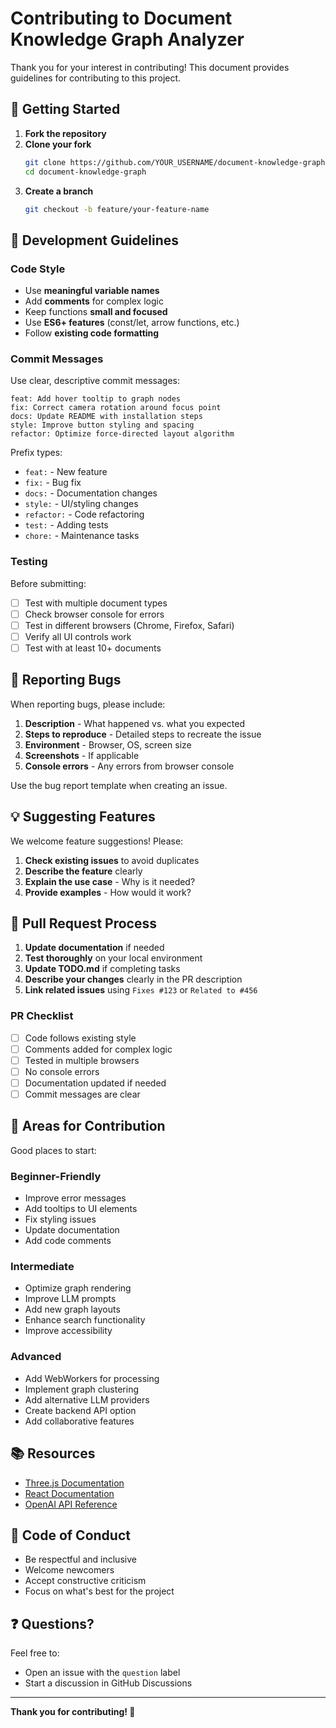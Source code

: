 # Contributing to Document Knowledge Graph Analyzer

Thank you for your interest in contributing! This document provides guidelines for contributing to this project.

## 🚀 Getting Started

1. **Fork the repository**
2. **Clone your fork**
   ```bash
   git clone https://github.com/YOUR_USERNAME/document-knowledge-graph.git
   cd document-knowledge-graph
   ```
3. **Create a branch**
   ```bash
   git checkout -b feature/your-feature-name
   ```

## 📝 Development Guidelines

### Code Style

- Use **meaningful variable names**
- Add **comments** for complex logic
- Keep functions **small and focused**
- Use **ES6+ features** (const/let, arrow functions, etc.)
- Follow **existing code formatting**

### Commit Messages

Use clear, descriptive commit messages:

```
feat: Add hover tooltip to graph nodes
fix: Correct camera rotation around focus point
docs: Update README with installation steps
style: Improve button styling and spacing
refactor: Optimize force-directed layout algorithm
```

Prefix types:

- `feat:` - New feature
- `fix:` - Bug fix
- `docs:` - Documentation changes
- `style:` - UI/styling changes
- `refactor:` - Code refactoring
- `test:` - Adding tests
- `chore:` - Maintenance tasks

### Testing

Before submitting:

- [ ] Test with multiple document types
- [ ] Check browser console for errors
- [ ] Test in different browsers (Chrome, Firefox, Safari)
- [ ] Verify all UI controls work
- [ ] Test with at least 10+ documents

## 🐛 Reporting Bugs

When reporting bugs, please include:

1. **Description** - What happened vs. what you expected
2. **Steps to reproduce** - Detailed steps to recreate the issue
3. **Environment** - Browser, OS, screen size
4. **Screenshots** - If applicable
5. **Console errors** - Any errors from browser console

Use the bug report template when creating an issue.

## 💡 Suggesting Features

We welcome feature suggestions! Please:

1. **Check existing issues** to avoid duplicates
2. **Describe the feature** clearly
3. **Explain the use case** - Why is it needed?
4. **Provide examples** - How would it work?

## 🔄 Pull Request Process

1. **Update documentation** if needed
2. **Test thoroughly** on your local environment
3. **Update TODO.md** if completing tasks
4. **Describe your changes** clearly in the PR description
5. **Link related issues** using `Fixes #123` or `Related to #456`

### PR Checklist

- [ ] Code follows existing style
- [ ] Comments added for complex logic
- [ ] Tested in multiple browsers
- [ ] No console errors
- [ ] Documentation updated if needed
- [ ] Commit messages are clear

## 🎯 Areas for Contribution

Good places to start:

### Beginner-Friendly

- Improve error messages
- Add tooltips to UI elements
- Fix styling issues
- Update documentation
- Add code comments

### Intermediate

- Optimize graph rendering
- Improve LLM prompts
- Add new graph layouts
- Enhance search functionality
- Improve accessibility

### Advanced

- Add WebWorkers for processing
- Implement graph clustering
- Add alternative LLM providers
- Create backend API option
- Add collaborative features

## 📚 Resources

- [Three.js Documentation](https://threejs.org/docs/)
- [React Documentation](https://react.dev/)
- [OpenAI API Reference](https://platform.openai.com/docs/api-reference)

## 🤝 Code of Conduct

- Be respectful and inclusive
- Welcome newcomers
- Accept constructive criticism
- Focus on what's best for the project

## ❓ Questions?

Feel free to:

- Open an issue with the `question` label
- Start a discussion in GitHub Discussions

---

**Thank you for contributing! 🎉**
